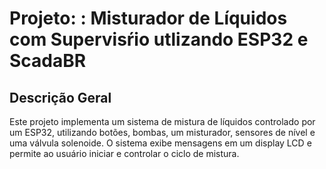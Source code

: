 # Projeto: : Misturador de Líquidos com Supervisŕio utlizando ESP32 e ScadaBR

## Descrição Geral
Este projeto implementa um sistema de mistura de líquidos controlado por um ESP32, utilizando botões, bombas, um misturador, sensores de nível e uma válvula solenoide. O sistema exibe mensagens em um display LCD e permite ao usuário iniciar e controlar o ciclo de mistura.
